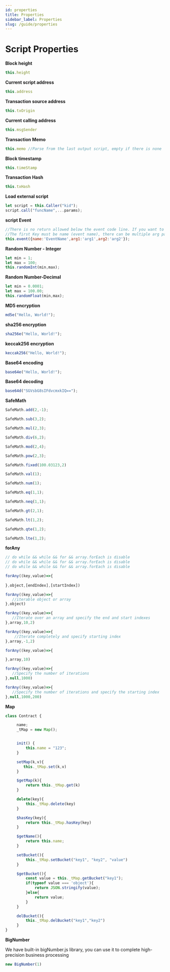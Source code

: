 ```yaml
---
id: properties
title: Properties
sidebar_label: Properties
slug: /guide/properties
--- 
```




# Script Properties


**Block height**
```javascript
this.height
```

**Current script address**
```javascript
this.address
```

**Transaction source address**
```javascript
this.txOrigin
```

**Current calling address**
```javascript
this.msgSender
```

**Transaction Memo**
```javascript
this.memo //Parse from the last output script, empty if there is none
```

**Block timestamp**
```javascript
this.timeStamp
```

**Transaction Hash**
```javascript
this.txHash
```


**Load external script**
```javascript
let script = this.Caller("kid");
script.call("funcName",...params);
```

**script Event**
```javascript
//There is no return allowed below the event code line. If you want to return other data after the event, you need to define another function to record the event.
//The first Key must be name (event name), there can be multiple arg parameters
this.event({name:'EventName',arg1:'arg1',arg2:'arg2'});
```

**Random Number - Integer**
```javascript
let min = 1;
let max = 100;
this.randomInt(min,max);
```

**Random Number-Decimal**
```javascript
let min = 0.0001;
let max = 100.00;
this.randomFloat(min,max);
```


**MD5 encryption**
```javascript
md5e("Hello, World!");
```


**sha256 encryption**
```javascript
sha256e("Hello, World!");
```


**keccak256 encryption**
```javascript
keccak256("Hello, World!");
```


**Base64 encoding**
```javascript
base64e("Hello, World!");
```

**Base64 decoding**
```javascript
base64d("SGVsbG8sIFdvcmxkIQ==");
```

**SafeMath**
```javascript
SafeMath.add(2,-1);

SafeMath.sub(3,2);

SafeMath.mul(2,3);

SafeMath.div(6,2);

SafeMath.mod(2,4);

SafeMath.pow(2,3);

SafeMath.fixed(100.03123,2)

SafeMath.val(1);

SafeMath.num(1);

SafeMath.eq(1,1);

SafeMath.neq(1,1);

SafeMath.gt(2,1);

SafeMath.lt(1,2);

SafeMath.qte(1,2);

SafeMath.lte(1,2);
```


**forAny**
```javascript
// do while && while && for && array.forEach is disable
// do while && while && for && array.forEach is disable
// do while && while && for && array.forEach is disable

forAny((key,value)=>{
   
},object,[endIndex],[startIndex])

forAny((key,value)=>{
   //iterable object or array
},object)

forAny((key,value)=>{
   //Iterate over an array and specify the end and start indexes
},array,10,2)

forAny((key,value)=>{
	//Iterate completely and specify starting index
},array,-1,2)

forAny((key,value)=>{

},array,10)

forAny((key,value)=>{
   //Specify the number of iterations
},null,1000)

forAny((key,value)=>{
   //Specify the number of iterations and specify the starting index
},null,1000,200)
```

**Map**
```javascript
class Contract {

     name;
     _tMap = new Map();


     init() {
         this.name = "123";
     }

     setMap(k,v){
        this._tMap.set(k,v)
     }

     $getMap(k){
         return this._tMap.get(k)
     }

     delete(key){
         this._tMap.delete(key)
     }

     $hasKey(key){
         return this._tMap.hasKey(key)
     }

     $getName(){
         return this.name;
     }

     setBucket(){
         this._tMap.setBucket("key1", "key2", "value")
     }

     $getBucket(){
         const value = this._tMap.getBucket("key1");
         if(typeof value === 'object'){
             return JSON.stringify(value);
         }else{
             return value;
         }
     }

     delBucket(){
         this._tMap.delBucket("key1","key2")
     }
}
```

**BigNumber**

We have built-in bigNumber.js library, you can use it to complete high-precision business processing

```javascript
new BigNumber(1)
```